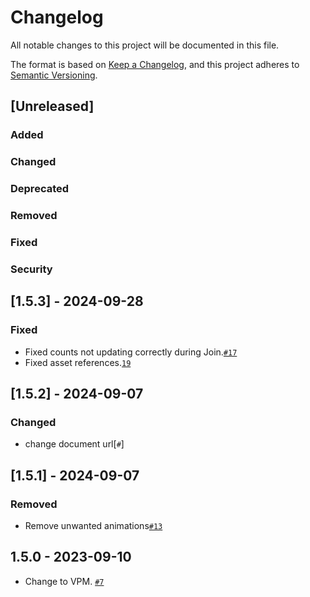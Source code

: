 # Changelog

All notable changes to this project will be documented in this file.

The format is based on [Keep a Changelog](https://keepachangelog.com/en/1.0.0/),
and this project adheres to [Semantic Versioning](https://semver.org/spec/v2.0.0.html).

## [Unreleased]
### Added

### Changed

### Deprecated

### Removed

### Fixed

### Security

## [1.5.3] - 2024-09-28
### Fixed
- Fixed counts not updating correctly during Join.[`#17`](https://github.com/niwaniwa/KineLPlayerCounter/pull/17)
- Fixed asset references.[`19`](https://github.com/niwaniwa/KineLPlayerCounter/pull/19)

## [1.5.2] - 2024-09-07
### Changed
- change document url[`#`]

## [1.5.1] - 2024-09-07

### Removed
- Remove unwanted animations[`#13`](https://github.com/niwaniwa/KineLPlayerCounter/pull/13)

## 1.5.0 - 2023-09-10
- Change to VPM. [`#7`](https://github.com/niwaniwa/KineLVideoPlayer/issues/7)